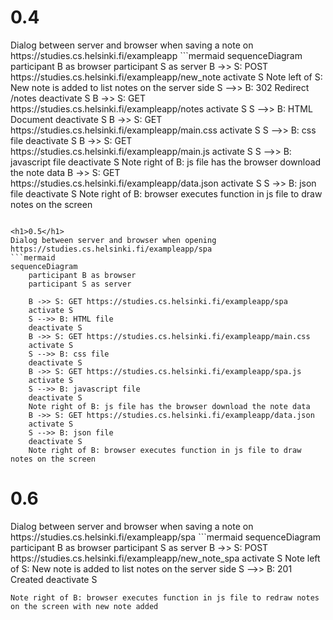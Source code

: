 <h1>0.4</h1>
Dialog between server and browser when saving a note on https://studies.cs.helsinki.fi/exampleapp
```mermaid
sequenceDiagram
    participant B as browser
    participant S as server
    B ->> S: POST https://studies.cs.helsinki.fi/exampleapp/new_note
    activate S
    Note left of S: New note is added to list notes on the server side
    S -->> B: 302 Redirect /notes
    deactivate S
    B ->> S: GET https://studies.cs.helsinki.fi/exampleapp/notes
    activate S
    S -->> B: HTML Document
    deactivate S
    B ->> S: GET https://studies.cs.helsinki.fi/exampleapp/main.css
    activate S
    S -->> B: css file
    deactivate S
    B ->> S: GET https://studies.cs.helsinki.fi/exampleapp/main.js
    activate S
    S -->> B: javascript file
    deactivate S
    Note right of B: js file has the browser download the note data
    B ->> S: GET https://studies.cs.helsinki.fi/exampleapp/data.json
    activate S
    S ->> B: json file
    deactivate S
    Note right of B: browser executes function in js file to draw notes on the screen

```

<h1>0.5</h1>
Dialog between server and browser when opening https://studies.cs.helsinki.fi/exampleapp/spa
```mermaid
sequenceDiagram
    participant B as browser
    participant S as server

    B ->> S: GET https://studies.cs.helsinki.fi/exampleapp/spa
    activate S
    S -->> B: HTML file
    deactivate S
    B ->> S: GET https://studies.cs.helsinki.fi/exampleapp/main.css
    activate S
    S -->> B: css file
    deactivate S
    B ->> S: GET https://studies.cs.helsinki.fi/exampleapp/spa.js
    activate S
    S -->> B: javascript file
    deactivate S
    Note right of B: js file has the browser download the note data
    B ->> S: GET https://studies.cs.helsinki.fi/exampleapp/data.json
    activate S
    S -->> B: json file
    deactivate S
    Note right of B: browser executes function in js file to draw notes on the screen
```


<h1>0.6</h1>
Dialog between server and browser when saving a note on https://studies.cs.helsinki.fi/exampleapp/spa
```mermaid
sequenceDiagram
    participant B as browser
    participant S as server
    B ->> S: POST https://studies.cs.helsinki.fi/exampleapp/new_note_spa
    activate S
    Note left of S: New note is added to list notes on the server side
    S -->> B: 201 Created
    deactivate S
    
    Note right of B: browser executes function in js file to redraw notes on the screen with new note added

```